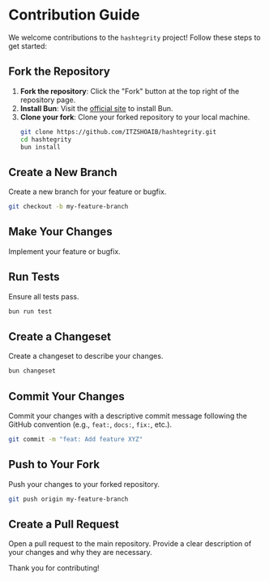 # Contribution Guide

We welcome contributions to the `hashtegrity` project! Follow these steps to get started:

## Fork the Repository

1. **Fork the repository**: Click the "Fork" button at the top right of the repository page.
2. **Install Bun**: Visit the [official site](https://bun.sh/) to install Bun.
3. **Clone your fork**: Clone your forked repository to your local machine.
   ```bash
   git clone https://github.com/ITZSHOAIB/hashtegrity.git
   cd hashtegrity
   bun install
   ```

## Create a New Branch

Create a new branch for your feature or bugfix.
```bash
git checkout -b my-feature-branch
```

## Make Your Changes

Implement your feature or bugfix.

## Run Tests

Ensure all tests pass.
```bash
bun run test
```

## Create a Changeset

Create a changeset to describe your changes.
```bash
bun changeset
```

## Commit Your Changes

Commit your changes with a descriptive commit message following the GitHub convention (e.g., `feat:`, `docs:`, `fix:`, etc.).
```bash
git commit -m "feat: Add feature XYZ"
```

## Push to Your Fork

Push your changes to your forked repository.
```bash
git push origin my-feature-branch
```

## Create a Pull Request

Open a pull request to the main repository. Provide a clear description of your changes and why they are necessary.

Thank you for contributing!